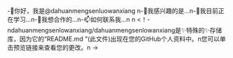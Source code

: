 -👋你好，我是@dahuanmengsenluowanxiang n-👀我感兴趣的是...n-🌱我目前正在学习...n-💞我想合作的️...n-📫如何联系我...n n <！-ndahuanmengsenlowanxiang/dahuanmengsenlowanxiang是✨特殊的✨存储库，因为它的“README.md ”(此文件)出现在您的GitHub个人资料中。n您可以单击预览链接来查看您的更改。n ->
